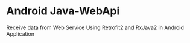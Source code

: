 # Android Java-WebApi
Receive data from Web Service Using Retrofit2 and RxJava2 in Android Application


